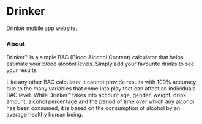 # Drinker
Drinker mobile app website.

### About
Drinker™ is a simple BAC (Blood Alcohol Content) calculator that helps estimate your blood alcohol levels. Simply add your favourite drinks to see your results.

Like any other BAC calculator it cannot provide results with 100% accuracy due to the many variables that come into play that can affect an individuals BAC level. While Drinker™ takes into account age, gender, weight, drink amount, alcohol percentage and the period of time over which any alcohol has been consumed, it is based on the consumption of alcohol by an average healthy human being.
